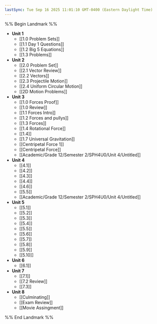 ```yaml
---
lastSync: Tue Sep 16 2025 11:01:10 GMT-0400 (Eastern Daylight Time)
---
```

%% Begin Landmark %%
- **Unit 1**
	- [[1.0 Problem Sets]]
	- [[1.1 Day 1 Questions]]
	- [[1.2 Big 5 Equations]]
	- [[1.3 Problems]]
- **Unit 2**
	- [[2.0 Problem Set]]
	- [[2.1 Vector Review]]
	- [[2.2 Vectors]]
	- [[2.3 Projectile Motion]]
	- [[2.4 Uniform Circular Motion]]
	- [[2D Motion Problems]]
- **Unit 3**
	- [[1.0 Forces Proof]]
	- [[1.0 Review]]
	- [[1.1 Forces Intro]]
	- [[1.2 Forces and pullys]]
	- [[1.3 Forces]]
	- [[1.4 Rotational Force]]
	- [[1.4]]
	- [[1.7 Universal Gravitation]]
	- [[Centripetal Force 1]]
	- [[Centripetal Force]]
	- [[Academic/Grade 12/Semester 2/SPH4U0/Unit 4/Untitled]]
- **Unit 4**
	- [[4.1]]
	- [[4.2]]
	- [[4.3]]
	- [[4.4]]
	- [[4.6]]
	- [[5.5]]
	- [[Academic/Grade 12/Semester 2/SPH4U0/Unit 4/Untitled]]
- **Unit 5**
	- [[5.1]]
	- [[5.2]]
	- [[5.3]]
	- [[5.4]]
	- [[5.5]]
	- [[5.6]]
	- [[5.7]]
	- [[5.8]]
	- [[5.9]]
	- [[5.10]]
- **Unit 6**
	- [[6.1]]
- **Unit 7**
	- [[7.1]]
	- [[7.2 Review]]
	- [[7.3]]
- **Unit 8**
	- [[Culminating]]
	- [[Exam Review]]
	- [[Movie Assingment]]

%% End Landmark %%

